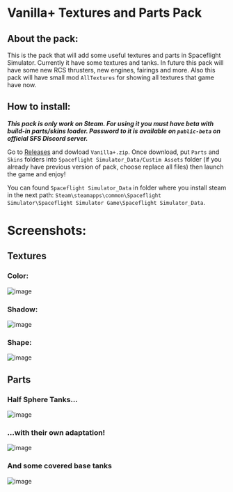 # Vanilla+ Textures and Parts Pack
## About the pack:
This is the pack that will add some useful textures and parts in Spaceflight Simulator. Currently it have some textures and tanks. In future this pack will have some new RCS thrusters, new engines, fairings and more. Also this pack will have small mod `AllTextures` for showing all textures that game have now.
## How to install:
**_This pack is only work on Steam. For using it you must have beta with build-in parts/skins loader. Password to it is available on `public-beta` on official SFS Discord server._**

Go to [Releases](https://github.com/Invintex/Vanilla-Pack/releases) and dowload `Vanilla+.zip`. Once download, put `Parts` and `Skins` folders into `Spaceflight Simulator_Data/Custim Assets` folder (if you already have previous version of pack, choose replace all files) then launch the game and enjoy!

You can found `Spaceflight Simulator_Data` in folder where you install steam in the next path: `Steam\steamapps\common\Spaceflight Simulator\Spaceflight Simulator Game\Spaceflight Simulator_Data`.
# Screenshots:
## Textures
### Color:
![image](https://user-images.githubusercontent.com/105835742/177000908-460e0bb2-c081-4f96-a23a-28b815010f2a.png)
### Shadow:
![image](https://user-images.githubusercontent.com/105835742/177000962-e81b0c31-c7f6-4ce7-a021-fffc785c779e.png)
### Shape:
![image](https://user-images.githubusercontent.com/105835742/177001036-37fcf23f-489c-4b8c-bb67-fa9336ebd322.png)
## Parts
### Half Sphere Tanks...
![image](https://user-images.githubusercontent.com/105835742/177001658-9945c5af-3d96-4348-b5ef-03001cd4bf08.png)
### ...with their own adaptation!
![image](https://user-images.githubusercontent.com/105835742/177001710-5370f936-d12a-4020-bf2f-0a1e8940088a.png)
### And some covered base tanks
![image](https://user-images.githubusercontent.com/105835742/177001845-a78a6f7b-350d-462d-a65a-01a3a32f47a4.png)
